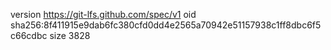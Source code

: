 version https://git-lfs.github.com/spec/v1
oid sha256:8f411915e9dab6fc380cfd0dd4e2565a70942e51157938c1ff8dbc6f5c66cdbc
size 3828
